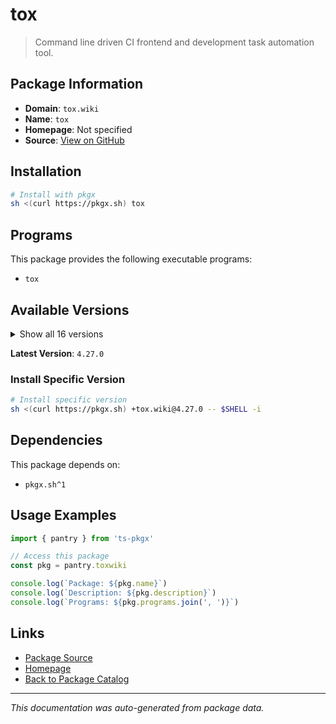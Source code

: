 # tox

> Command line driven CI frontend and development task automation tool.

## Package Information

- **Domain**: `tox.wiki`
- **Name**: `tox`
- **Homepage**: Not specified
- **Source**: [View on GitHub](https://github.com/pkgxdev/pantry/tree/main/projects/tox.wiki/package.yml)

## Installation

```bash
# Install with pkgx
sh <(curl https://pkgx.sh) tox
```

## Programs

This package provides the following executable programs:

- `tox`

## Available Versions

<details>
<summary>Show all 16 versions</summary>

- `4.27.0`, `4.26.0`, `4.25.0`, `4.24.2`, `4.24.1`
- `4.24.0`, `4.23.2`, `4.23.1`, `4.23.0`, `4.22.0`
- `4.21.2`, `4.21.1`, `4.21.0`, `4.20.0`, `4.19.0`
- `4.18.1`

</details>

**Latest Version**: `4.27.0`

### Install Specific Version

```bash
# Install specific version
sh <(curl https://pkgx.sh) +tox.wiki@4.27.0 -- $SHELL -i
```

## Dependencies

This package depends on:

- `pkgx.sh^1`

## Usage Examples

```typescript
import { pantry } from 'ts-pkgx'

// Access this package
const pkg = pantry.toxwiki

console.log(`Package: ${pkg.name}`)
console.log(`Description: ${pkg.description}`)
console.log(`Programs: ${pkg.programs.join(', ')}`)
```

## Links

- [Package Source](https://github.com/pkgxdev/pantry/tree/main/projects/tox.wiki/package.yml)
- [Homepage](#)
- [Back to Package Catalog](../package-catalog.md)

---

*This documentation was auto-generated from package data.*
